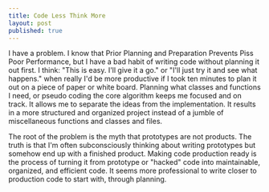 ```yaml
---
title: Code Less Think More
layout: post
published: true
---
```


I have a problem. I know that Prior Planning and Preparation Prevents Piss Poor Performance, but I have a bad habit of writing code without planning it out first.
I think: "This is easy. I'll give it a go." or "I'll just try it and see what happens." when really I'd be more productive if I took ten minutes to plan it out on a piece of paper or white board.
Planning what classes and functions I need, or pseudo coding the core algorithm keeps me focused and on track. It allows me to separate the ideas from the implementation. It results in a more structured and organized project instead of a jumble of miscellaneous functions and classes and files.

The root of the problem is the myth that prototypes are not products. The truth is that I'm often subconsciously thinking about writing prototypes but somehow end up with a finished product.
Making code production ready is the process of turning  it from prototype or "hacked" code into maintainable, organized, and efficient code.
It seems more professional to write closer to production code to start with, through planning.
